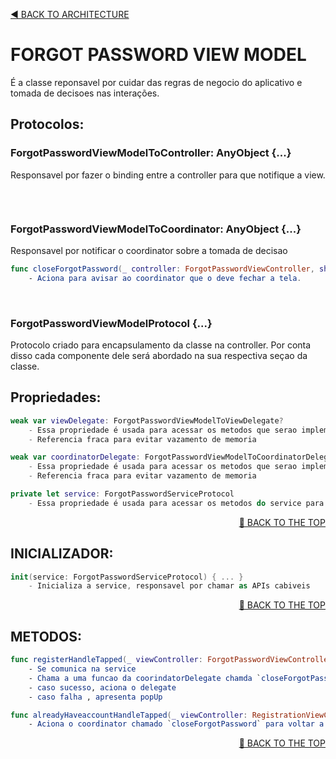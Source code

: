 <a name="top"><a/>
<p align="left"><a href="https://github.com/PaoloProdossimoLopes/repository-template/blob/main/DOCUMENTATION/ARCHITECTURE/ARCHITECTURE.md">◀️ BACK TO ARCHITECTURE</a></p>
  
  

# FORGOT PASSWORD VIEW MODEL
É a classe reponsavel por cuidar das regras de negocio do aplicativo e tomada de decisoes nas interações.



## Protocolos:
### ForgotPasswordViewModelToController: AnyObject  {...}
Responsavel por fazer o binding entre a controller para que notifique a view.
```swift
```
</br>

### ForgotPasswordViewModelToCoordinator: AnyObject {...}
Responsavel por notificar o coordinator sobre a tomada de decisao
```swift
func closeForgotPassword(_ controller: ForgotPasswordViewController, shouldDismiss: Bool)
    - Aciona para avisar ao coordinator que o deve fechar a tela.
```
</br>

### ForgotPasswordViewModelProtocol {...}
Protocolo criado para encapsulamento da classe na controller. Por conta disso cada componente dele será abordado na sua respectiva seçao da classe.


## Propriedades:
```swift
weak var viewDelegate: ForgotPasswordViewModelToViewDelegate?
    - Essa propriedade é usada para acessar os metodos que serao implementados pela Controller
    - Referencia fraca para evitar vazamento de memoria

weak var coordinatorDelegate: ForgotPasswordViewModelToCoordinatorDelegate?
    - Essa propriedade é usada para acessar os metodos que serao implementados pelo Coordinator
    - Referencia fraca para evitar vazamento de memoria

private let service: ForgotPasswordServiceProtocol
    - Essa propriedade é usada para acessar os metodos do service para chamar as apis 

```
<p align="right"><a href="#top">🔼 BACK TO THE TOP</a></p>

  
  
## INICIALIZADOR:
```swift
init(service: ForgotPasswordServiceProtocol) { ... }
    - Inicializa a service, responsavel por chamar as APIs cabiveis
```
<p align="right"><a href="#top">🔼 BACK TO THE TOP</a></p>



## METODOS:
```swift
func registerHandleTapped(_ viewController: ForgotPasswordViewController, loader: ANPrimaryButtonHideDelagate)
    - Se comunica na service
    - Chama a uma funcao da coorindatorDelegate chamda `closeForgotPassword`
    - caso sucesso, aciona o delegate
    - caso falha , apresenta popUp

func alreadyHaveaccountHandleTapped(_ viewController: RegistrationViewController)
    - Aciona o coordinator chamado `closeForgotPassword` para voltar a tela de login
```
  
<p align="right"><a href="#top">🔼 BACK TO THE TOP</a></p>
